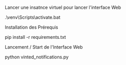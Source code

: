 Lancer une insatnce virtuel pour lancer l'interface Web

   .\venv\Scripts\activate.bat


Installation des Prérequis

   pip install -r requirements.txt


Lancement / Start de l'Interface Web

   python vinted_notifications.py